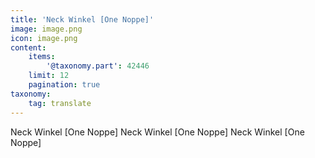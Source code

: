 ```yaml
---
title: 'Neck Winkel [One Noppe]'
image: image.png
icon: image.png
content:
    items:
        '@taxonomy.part': 42446
    limit: 12
    pagination: true
taxonomy:
    tag: translate
---
```


Neck Winkel [One Noppe]
Neck Winkel [One Noppe]
Neck Winkel [One Noppe]
